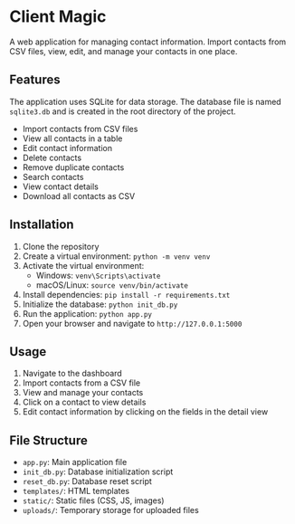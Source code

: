 # Client Magic

A web application for managing contact information. Import contacts from CSV files, view, edit, and manage your contacts in one place.

## Features

The application uses SQLite for data storage. The database file is named `sqlite3.db` and is created in the root directory of the project.

- Import contacts from CSV files
- View all contacts in a table
- Edit contact information
- Delete contacts
- Remove duplicate contacts
- Search contacts
- View contact details
- Download all contacts as CSV

## Installation

1. Clone the repository
2. Create a virtual environment: `python -m venv venv`
3. Activate the virtual environment:
   - Windows: `venv\Scripts\activate`
   - macOS/Linux: `source venv/bin/activate`
4. Install dependencies: `pip install -r requirements.txt`
5. Initialize the database: `python init_db.py`
6. Run the application: `python app.py`
7. Open your browser and navigate to `http://127.0.0.1:5000`

## Usage

1. Navigate to the dashboard
2. Import contacts from a CSV file
3. View and manage your contacts
4. Click on a contact to view details
5. Edit contact information by clicking on the fields in the detail view

## File Structure

- `app.py`: Main application file
- `init_db.py`: Database initialization script
- `reset_db.py`: Database reset script
- `templates/`: HTML templates
- `static/`: Static files (CSS, JS, images)
- `uploads/`: Temporary storage for uploaded files
